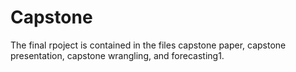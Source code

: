 # Capstone
The final rpoject is contained in the files capstone paper, capstone presentation, capstone wrangling, and forecasting1.
